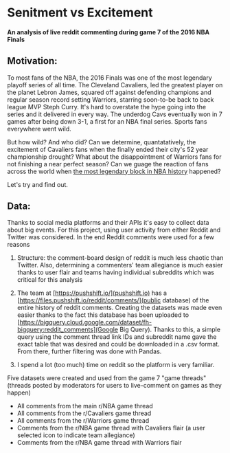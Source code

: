 # Senitment vs Excitement
#### An analysis of live reddit commenting during game 7 of the 2016 NBA Finals

## Motivation:
To most fans of the NBA, the 2016 Finals was one of the most legendary playoff series of all time. The Cleveland Cavaliers, led the greatest player on the planet Lebron James, squared off against defending champions and regular season record setting Warriors, starring soon-to-be back to back league MVP Steph Curry. It's hard to overstate the hype going into the series and it delivered in every way. The underdog Cavs eventually won in 7 games after being down 3-1, a first for an NBA final series. Sports fans everywhere went wild. 

But how wild? And who did? Can we determine, quantatatively, the excitement of Cavaliers fans when the finally ended their city's 52 year championship drought? What about the disappointment of Warriors fans for not finishing a near perfect season? Can we guage the reaction of fans across the world when [the most legendary block in NBA history](https://youtu.be/wgVOgGLtPtc?t=177) happened?

Let's try and find out.

## Data:
Thanks to social media platforms and their APIs it's easy to collect data about big events. For this project, using user activity from either Reddit and Twitter was considered. In the end Reddit comments were used for a few reasons

  1) Structure: the comment-board design of reddit is much less chaotic than Twitter. Also, determining a commenters' team    allegiance is much easier thanks to user flair and teams having individual subreddits which was critical for this analysis
  
  2) The team at [https://pushshift.io/](pushshift.io) has a [https://files.pushshift.io/reddit/comments/](public database) of the entire history of reddit comments. Creating the datasets was made even easier thanks to the fact this database has been uploaded to [https://bigquery.cloud.google.com/dataset/fh-bigquery:reddit_comments](Google Big Query). Thanks to this, a simple query using the comment thread link IDs and subreddit name gave the exact table that was desired and could be downloaded in a .csv format. From there, further filtering was done with Pandas.
  
  3) I spend a lot (too much) time on reddit so the platform is very familiar.
 
 Five datasets were created and used from the game 7 "game threads" (threads posted by moderators for users to live-comment on games as they happen)
 * All comments from the main r/NBA game thread
 * All comments from the r/Cavaliers game thread
 * All comments from the r/Warriors game thread
 * Comments from the r/NBA game thread with Cavaliers flair (a user selected icon to indicate team allegiance)
 * Comments from the r/NBA game thread with Warriors flair
 
